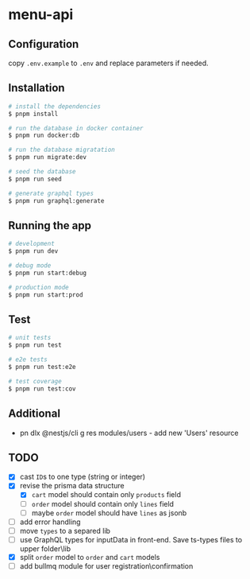 # menu-api

## Configuration

copy `.env.example` to `.env` and replace parameters if needed.

## Installation

```bash
# install the dependencies
$ pnpm install
```

```bash
# run the database in docker container
$ pnpm run docker:db
```

```bash
# run the database migratation
$ pnpm run migrate:dev
```

```bash
# seed the database
$ pnpm run seed
```

```bash
# generate graphql types
$ pnpm run graphql:generate
```

## Running the app

```bash
# development
$ pnpm run dev

# debug mode
$ pnpm run start:debug

# production mode
$ pnpm run start:prod
```

## Test

```bash
# unit tests
$ pnpm run test

# e2e tests
$ pnpm run test:e2e

# test coverage
$ pnpm run test:cov
```

## Additional

- pn dlx @nestjs/cli g res modules/users - add new 'Users' resource

## TODO

- [x] cast `ID`s to one type (string or integer)
- [x] revise the prisma data structure
  - [x] `cart` model should contain only `products` field
  - [ ] `order` model should contain only `lines` field
  - [ ] maybe `order` model should have `lines` as jsonb
- [ ] add error handling
- [ ] move `types` to a separed lib
- [ ] use GraphQL types for inputData in front-end. Save ts-types files to upper folder\lib
- [x] split `order` model to `order` and `cart` models
- [ ] add bullmq module for user registration\confirmation
